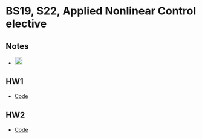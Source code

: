 # BS19, S22, Applied Nonlinear Control elective

## Notes
* <a href="https://www.mathcha.io/editor/pgvxnsKESNpIQ3h5drWMnSJ1vXdvtYvo8ZVfm1rw9q"><img src="https://cdn.mathcha.io/resources/logo.png" width="20" title="Mathcha"></a>

## HW1
* [Code](./HWs/HW1.ipynb)

## HW2
* [Code](./HWs/HW2.ipynb)